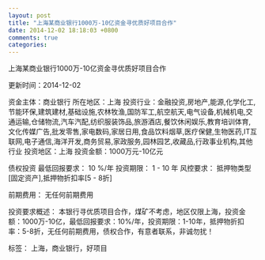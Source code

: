 ```yaml
---
layout: post
title: "上海某商业银行1000万-10亿资金寻优质好项目合作"
date: 2014-12-02 18:18:03 +0800
comments: true
categories: 
---
```

上海某商业银行1000万-10亿资金寻优质好项目合作



更新时间：2014-12-02

资金主体：商业银行
所在地区：上海
投资行业：金融投资,房地产,能源,化学化工,节能环保,建筑建材,基础设施,农林牧渔,国防军工,航空航天,电气设备,机械机电,交通运输,仓储物流,汽车汽配,纺织服装饰品,旅游酒店,餐饮休闲娱乐,教育培训体育,文化传媒广告,批发零售,家电数码,家居日用,食品饮料烟草,医疗保健,生物医药,IT互联网,电子通信,海洋开发,商务贸易,家政服务,园林园艺,收藏品,行政事业机构,其他行业
投资地区：上海
投资金额：1000万元-10亿元

债权投资
最低回报要求：
                            10 %/年
                                                                                投资期限：
                            1 - 10 年
                                                                                                                                        风控要求：
                            抵押物类型[固定资产],抵押物折扣率[5 - 8折]

前期费用：
无任何前期费用

投资要求概述：
本银行寻优质项目合作，煤矿不考虑，地区仅限上海，投资金额：1000万-10亿，最低回报要求：10%/年，投资期限：1-10年，抵押物折扣率：5-8折，无任何前期费用，债权合作，有意者联系，非诚勿扰！

标签：
上海，商业银行，好项目

